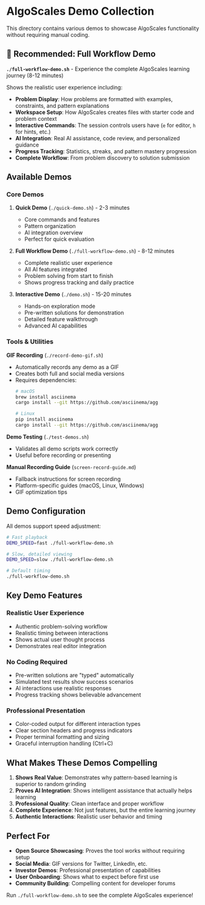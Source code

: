 # AlgoScales Demo Collection

This directory contains various demos to showcase AlgoScales functionality without requiring manual coding.

## 🌟 Recommended: Full Workflow Demo

**`./full-workflow-demo.sh`** - Experience the complete AlgoScales learning journey (8-12 minutes)

Shows the realistic user experience including:
- **Problem Display**: How problems are formatted with examples, constraints, and pattern explanations
- **Workspace Setup**: How AlgoScales creates files with starter code and problem context
- **Interactive Commands**: The session controls users have (`e` for editor, `h` for hints, etc.)
- **AI Integration**: Real AI assistance, code review, and personalized guidance
- **Progress Tracking**: Statistics, streaks, and pattern mastery progression
- **Complete Workflow**: From problem discovery to solution submission

## Available Demos

### Core Demos

1. **Quick Demo** (`./quick-demo.sh`) - 2-3 minutes
   - Core commands and features
   - Pattern organization  
   - AI integration overview
   - Perfect for quick evaluation

2. **Full Workflow Demo** (`./full-workflow-demo.sh`) - 8-12 minutes  
   - Complete realistic user experience
   - All AI features integrated
   - Problem solving from start to finish
   - Shows progress tracking and daily practice

3. **Interactive Demo** (`./demo.sh`) - 15-20 minutes
   - Hands-on exploration mode
   - Pre-written solutions for demonstration
   - Detailed feature walkthrough
   - Advanced AI capabilities

### Tools & Utilities

**GIF Recording** (`./record-demo-gif.sh`)
- Automatically records any demo as a GIF
- Creates both full and social media versions
- Requires dependencies:
  ```bash
  # macOS
  brew install asciinema
  cargo install --git https://github.com/asciinema/agg
  
  # Linux  
  pip install asciinema
  cargo install --git https://github.com/asciinema/agg
  ```

**Demo Testing** (`./test-demos.sh`)
- Validates all demo scripts work correctly
- Useful before recording or presenting

**Manual Recording Guide** (`screen-record-guide.md`)
- Fallback instructions for screen recording
- Platform-specific guides (macOS, Linux, Windows)
- GIF optimization tips

## Demo Configuration

All demos support speed adjustment:

```bash
# Fast playback
DEMO_SPEED=fast ./full-workflow-demo.sh

# Slow, detailed viewing
DEMO_SPEED=slow ./full-workflow-demo.sh

# Default timing
./full-workflow-demo.sh
```

## Key Demo Features

### Realistic User Experience
- Authentic problem-solving workflow
- Realistic timing between interactions
- Shows actual user thought process
- Demonstrates real editor integration

### No Coding Required
- Pre-written solutions are "typed" automatically
- Simulated test results show success scenarios
- AI interactions use realistic responses
- Progress tracking shows believable advancement

### Professional Presentation
- Color-coded output for different interaction types
- Clear section headers and progress indicators
- Proper terminal formatting and sizing
- Graceful interruption handling (Ctrl+C)

## What Makes These Demos Compelling

1. **Shows Real Value**: Demonstrates why pattern-based learning is superior to random grinding
2. **Proves AI Integration**: Shows intelligent assistance that actually helps learning
3. **Professional Quality**: Clean interface and proper workflow
4. **Complete Experience**: Not just features, but the entire learning journey
5. **Authentic Interactions**: Realistic user behavior and timing

## Perfect For

- **Open Source Showcasing**: Proves the tool works without requiring setup
- **Social Media**: GIF versions for Twitter, LinkedIn, etc.
- **Investor Demos**: Professional presentation of capabilities
- **User Onboarding**: Shows what to expect before first use
- **Community Building**: Compelling content for developer forums

Run `./full-workflow-demo.sh` to see the complete AlgoScales experience!